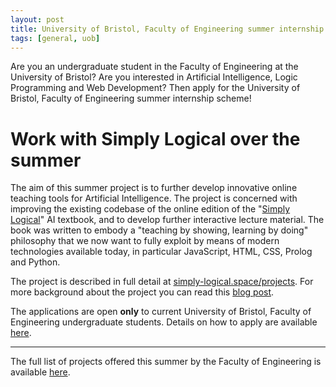 ```yaml
---
layout: post
title: University of Bristol, Faculty of Engineering summer internship scheme
tags: [general, uob]
---
```


Are you an undergraduate student in the Faculty of Engineering at the University of Bristol? Are you interested in Artificial Intelligence, Logic Programming and Web Development? Then apply for the University of Bristol, Faculty of Engineering summer internship scheme!

# Work with Simply Logical over the summer #
The aim of this summer project is to further develop innovative online teaching tools for Artificial Intelligence. The project is concerned with improving the existing codebase of the online edition of the "[Simply Logical](http://book.simply-logical.space)" AI textbook, and to develop further interactive lecture material. The book was written to embody a "teaching by showing, learning by doing" philosophy that we now want to fully exploit by means of modern technologies available today, in particular JavaScript, HTML, CSS, Prolog and Python.

The project is described in full detail at [simply-logical.space/projects](/projects/). For more background about the project you can read this [blog post](http://simply-logical.space/blog/2018-01-19-GSoC-2018-projects/#our-goals).

The applications are open **only** to current University of Bristol, Faculty of Engineering undergraduate students. Details on how to apply are available [here](https://www.bris.ac.uk/engineering/currentstudents/ilo/facultyinternships).

---

The full list of projects offered this summer by the Faculty of Engineering is available [here](https://www.bris.ac.uk/engineering/currentstudents/ilo/facultyinternships/projectlist.pdf).
